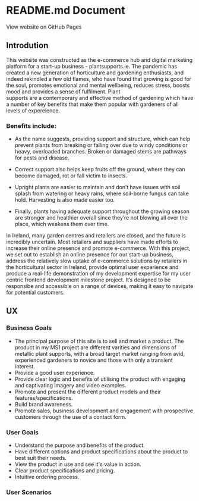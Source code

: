 # README.md Document 

View website on GitHub Pages

## Introdution

This website was constructed as the e-commerce hub and digital marketing platform for a start-up business - plantsupports.ie. The pandemic
has created a new generation of horticulture and gardening enthusiasts, and indeed rekindled a few old flames, who have found that growing 
is good for the soul, promotes emotional and mental wellbeing, reduces stress, boosts mood and  provides a sense of fulfilment. Plant  
supports are a contemporary and effective method of gardening which have a number of key benefits that make them popular with gardeners of 
all levels of expereience.

### Benefits include: 

-	As the name suggests, providing support and structure, which can help prevent plants from breaking or falling over due to windy conditions 
    or heavy, overloaded branches. Broken or damaged stems are pathways for pests and disease. 

-	Correct support also helps keep fruits off the ground, where they can become damaged, rot or fall victim to insects.  

-	Upright plants are easier to maintain and don’t have issues with soil splash from watering or heavy rains, where soil-borne fungus can take 
    hold. Harvesting is also made easier too.  

-	Finally, plants having adequate support throughout the growing season are stronger and healthier overall since they’re not blowing all over 
    the place, which weakens them over time. 

In Ireland, many garden centres and retailers are closed, and the future is incredibly uncertain. Most retailers and suppliers have made efforts 
to increase their online presence and promote e-commerce. With this project, we set out to establish an online presence for our start-up business, 
address the relatively slow uptake of e-commerce solutions by retailers in the horticultural sector in Ireland, provide optimal user experience 
and produce a real-life demonstration of my development expertise for my user centric frontend development milestone project. It’s designed to 
be responsibe and accessible on a range of devices, making it easy to navigate for potential customers. 


## UX 

### Business Goals 

- The principal purpose of this site is to sell and market a product. The product in my MS1 project are different varities and dimensions of 
  metallic plant supports, with a broad target market ranging from avid, experienced gardeners to novice and those with only a transient interest. 
- Provide a good user experience. 
- Provide clear logic and benefits of utilising the product with engaging and captivating imagery and video examples. 
- Promote and present the different product models and their features/specifications.
- Build brand awareness.
- Promote sales, business development and engagement with prospective customers through the use of a contact form.

### User Goals 

- Understand the purpose and benefits of the product.
- Have different options and product specifications about the product to best suit their needs.
- View the product in use and see it's value in action.
- Clear product specifications and pricing.
- Intuitive ordering process. 

### User Scenarios


